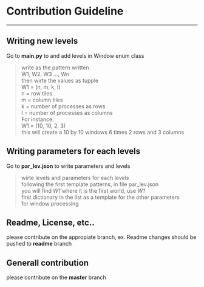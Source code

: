 # Contribution Guideline 
***
## Writing new levels
Go to <b>main.py</b> to and add levels in Window enum class
<blockquote>
write as the pattern written <br>
W1, W2, W3 ..., Wn<br>
then wirte the values as tupple <br>
W1 = (n, m, k, l)<br>
n = row tiles<br>
m = column tiles<br>
k = number of processes as rows<br>
l = number of processes as columns<br>
For instance:<br>
W1 = (10, 10, 2, 3)<br>
this will create a 10 by 10 windows  6 times 2 rows and 3 columns
</blockquote>

## Writing parameters for each levels
Go to <b>par_lev.json</b> to write parameters and levels
<blockquote>
wirte levels and parameters for each levels<br>
following the first template patterns, in file par_lev.json<br>
you will find <i>W1</i> where it is the first world, use <i>W1</i> <br>
first dictionary in the list as a template for the other parameters <br>
for window processing
</blockquote>

## Readme, License, etc.. 
please contribute on the appropiate branch, ex. Readme changes should be pushed to <b>readme</b> branch
## Generall contribution
please contribute on the <b>master</b> branch
